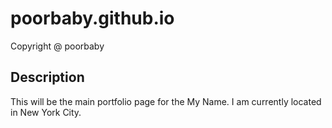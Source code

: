 # poorbaby.github.io
Copyright @ poorbaby
## Description
This will be the main portfolio page for the My Name. I am
currently located in New York City.
